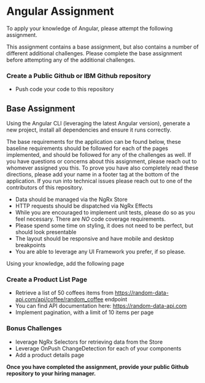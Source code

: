 # Angular Assignment

To apply your knowledge of Angular, please attempt the following assignment. 

This assignment contains a base assignment, but also contains a number of different additional challenges. Please complete the base assignment before attempting any of the additional challenges.

### Create a Public Github or IBM Github repository
- Push code your code to this repository 

## Base Assignment

Using the Angular CLI (leveraging the latest Angular version), generate a new project, install all dependencies and ensure it runs correctly.

The base requirements for the application can be found below, these baseline requirements should be followed for each of the pages implemented, and should be followed for any of the challenges as well. If you have questions or concerns about this assignment, please reach out to whomever assigned you this. To prove you have also completely read these directions, please add your name in a footer tag at the bottom of the application. If you run into technical issues please reach out to one of the contributors of this repository.

- Data should be managed via the NgRx Store
- HTTP requests should be dispatched via NgRx Effects
- While you are encouraged to implement unit tests, please do so as you feel necessary. There are _NO_ code coverage requirements. 
- Please spend some time on styling, it does not need to be perfect, but should look presentable
- The layout should be responsive and have mobile and desktop breakpoints
- You are able to leverage any UI Framework you prefer, if so please.

Using your knowledge, add the following page

### Create a Product List Page
 - Retrieve a list of 50 coffees items from https://random-data-api.com/api/coffee/random_coffee endpoint
 - You can find API documentation here: https://random-data-api.com
 - Implement pagination, with a limit of 10 items per page

### Bonus Challenges
- leverage NgRx Selectors for retrieving data from the Store
- Leverage OnPush ChangeDetection for each of your components
- Add a product details page



**Once you have completed the assignment, provide your public Github repository to your hiring manager.**